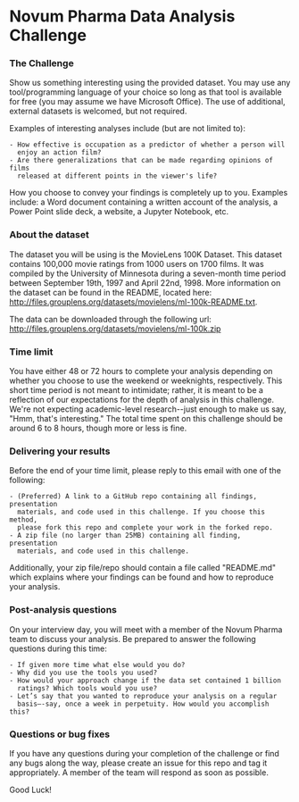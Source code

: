 # Novum Pharma Data Analysis Challenge

### The Challenge

  Show us something interesting using the provided dataset. You may use any
  tool/programming language of your choice so long as that tool is available
  for free (you may assume we have Microsoft Office). The use of additional,
  external datasets is welcomed, but not required.

  Examples of interesting analyses include (but are not limited to):
  
    - How effective is occupation as a predictor of whether a person will
      enjoy an action film?
    - Are there generalizations that can be made regarding opinions of films
      released at different points in the viewer's life?

  How you choose to convey your findings is completely up to you.
  Examples include: a Word document containing a written account of the
  analysis, a Power Point slide deck, a website, a Jupyter Notebook, etc.

### About the dataset

  The dataset you will be using is the MovieLens 100K Dataset. This dataset
  contains 100,000 movie ratings from 1000 users on 1700 films. It was compiled
  by the University of Minnesota during a seven-month time period between
  September 19th, 1997 and April 22nd, 1998. More information on the dataset
  can be found in the README, located here:
  http://files.grouplens.org/datasets/movielens/ml-100k-README.txt.

  The data can be downloaded through the following url:
  http://files.grouplens.org/datasets/movielens/ml-100k.zip

### Time limit

  You have either 48 or 72 hours to complete your analysis depending on whether you
  choose to use the weekend or weeknights, respectively. This short time
  period is not meant to intimidate; rather, it is meant to be a reflection of
  our expectations for the depth of analysis in this challenge. We're not
  expecting academic-level research--just enough to make us say, "Hmm, that's
  interesting." The total time spent on this challenge should be around 6 to 8
  hours, though more or less is fine.

### Delivering your results

  Before the end of your time limit, please reply to this email with one of the
  following:
  
    - (Preferred) A link to a GitHub repo containing all findings, presentation
      materials, and code used in this challenge. If you choose this method, 
      please fork this repo and complete your work in the forked repo.
    - A zip file (no larger than 25MB) containing all finding, presentation
      materials, and code used in this challenge.

  Additionally, your zip file/repo should contain a file called "README.md"
  which explains where your findings can be found and how to reproduce your
  analysis.

### Post-analysis questions

  On your interview day, you will meet with a member of the Novum Pharma team
  to discuss your analysis. Be prepared to answer the following questions
  during this time:
  
    - If given more time what else would you do?
    - Why did you use the tools you used?
    - How would your approach change if the data set contained 1 billion
      ratings? Which tools would you use?
    - Let’s say that you wanted to reproduce your analysis on a regular
      basis—-say, once a week in perpetuity. How would you accomplish this?

### Questions or bug fixes

  If you have any questions during your completion of the challenge or find 
  any bugs along the way, please create an issue for this repo and tag it 
  appropriately. A member of the team will respond as soon as possible.


Good Luck!
